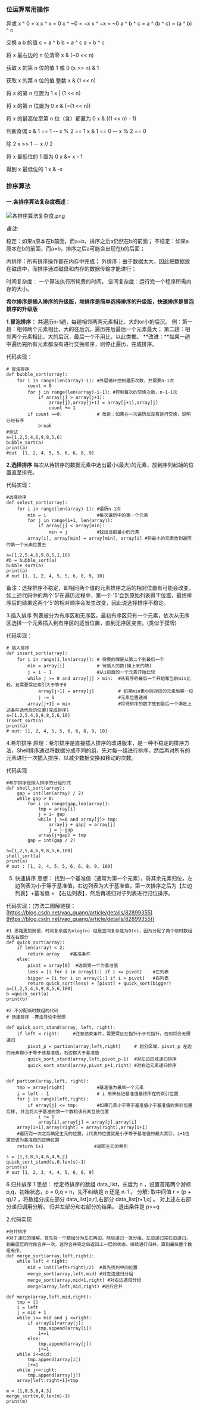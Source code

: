 ### 位运算常用操作

异或
x ^ 0 = x x ^ x = 0 x ^ ~0 = ~x x ^ ~x = ~0 a ^ b ^ c = a ^ (b ^ c) = (a ^ b) ^ c

交换 a b 的值
c = a ^ b b = a ^ c a = b ^ c

将 x 最右边的 n 位清零
x & (~0 << n)

获取 x 的第 n 位的值 1 或 0
(x >> n) & 1

获取 x 的第 n 位的值 整数
x & (1 << n)

将 x 的第 n 位置为 1
x | (1 << n)

将 x 的第 n 位置为 0
x & (~(1 << n))

将 x 的最高位至第 n 位（含）都置为 0
x & ((1 << n) - 1)

判断奇偶
x & 1 == 1 -- x % 2 == 1 x & 1 == 0 -- x % 2 == 0

除 2
x >> 1 -- x // 2

将 x 最低位的 1 置为 0
x &= x - 1

得到 x 最低位的 1
x & -x

### 排序算法

#### 一.各排序算法复杂度概述：
![各排序算法复杂度.png](https://upload-images.jianshu.io/upload_images/12950574-b21f96c3156744d0.png?imageMogr2/auto-orient/strip%7CimageView2/2/w/1240)

*备注:* 

稳定：如果a原本在b前面，而a=b，排序之后a仍然在b的前面；
不稳定：如果a原本在b的前面，而a=b，排序之后a可能会出现在b的后面；

内排序：所有排序操作都在内存中完成；
外排序：由于数据太大，因此把数据放在磁盘中，而排序通过磁盘和内存的数据传输才能进行；

时间复杂度： 一个算法执行所耗费的时间。 空间复杂度：运行完一个程序所需内存的大小。

**希尔排序是插入排序的升级版，堆排序是简单选择排序的升级版，快速排序是冒泡排序的升级版**

**1.冒泡排序：**
共遍历n-1趟，每趟相邻两两元素相比，大的or小的后沉。
例：第一趟：相邻两个元素相比，大的往后沉，遍历完后最后一个元素最大；
                      第二趟：相邻两个元素相比，大的后沉，最后一个不用比，以此类推。
  **改进：**如果一趟中遍历完所有元素都没有进行交换顺序，则停止遍历，完成排序。          

代码实现：
```
# 冒泡排序
def bubble_sort(array):
    for i in range(len(array)-1): #外层循环控制遍历次数，共需要n-1次
        count = 0
        for j in range(len(array)-i-1): #控制每次的交换次数，n-1-i次
            if array[j] > array[j+1]:
                array[j],array[j+1] = array[j+1],array[j]
                count += 1
        if count ==0:             # 改进：如果在一次遍历后没有进行交换，说明已经有序
            break
#测试
a=[1,2,5,4,6,9,8,5,6]
bubble_sort(a)
print(a)
#out  [1, 2, 4, 5, 5, 6, 6, 8, 9]
```
**2.选择排序**
每次从待排序的数据元素中选出最小(最大)的元素，放到序列起始的位置直至排完。

代码实现：
```
#选择排序
def select_sort(array):
	for i in range(len(array)-1): #遍历n-1次
		min = i                   #每次遍历中的第一个元素
		for j in range(i+1, len(array)):
			if array[j] < array[min]:
				min = j           #找出当前最小的元素
		array[i], array[min] = array[min], array[i] #将最小的元素放到遍历的第一个元素位置去

a=[1,2,5,4,6,9,8,5,1,10]
#b = bubble_sort(a)
bubble_sort(a)
print(a)
# out [1, 1, 2, 4, 5, 5, 6, 8, 9, 10]
```
备注：选择排序不稳定，即相同两个值的元素排序之后的相对位置有可能会改变，如上述代码中的两个'5'在遍历过程中，第一个 '5'会到原始列表得'1'位置，最终排序后的结果这两个'5'的相对顺序会发生改变，因此说选择排序不稳定。

3.插入排序
列表被分为有序区和无序区，最初有序区只有一个元素，依次从无序区选择一个元素插入到有序区的适当位置，直到无序区变空。(类似于摸牌)

代码实现：
```
# 插入排序
def insert_sort(array):
	for i in range(1,len(array)): # 待摸的牌是从第二个到最后一个
		min = array[i]            # 待插入的数(摸上来的牌)
		j = i - 1				  #从i前面的一个元素开始比较
		while j >= 0 and array[j] > min:  #从有序的最后一个开始和当前min比较，且需要保证索引大于等于0
			array[j+1] = array[j]         # 如果min更小则对应的元素后移一位
			j -= 1                        #元素位置递减
		array[j+1] = min                  #将待排序的数字放到最后一个满足上述条件迭代后的位置(完成排序)
a=[1,2,5,4,6,9,8,5,6,10]
insert_sort(a)
print(a)
# out: [1, 2, 4, 5, 5, 6, 6, 8, 9, 10]
```

4.希尔排序
原理：希尔排序是直接插入排序的改进版本，是一种不稳定的排序方法，Shell排序通过将数据分成不同的组，先对每一组进行排序，然后再对所有的元素进行一次插入排序，以减少数据交换和移动的次数。



代码实现
```
#希尔排序是插入排序的分组形式
def shell_sort(array):
	gap = int(len(array) / 2)
	while gap > 0:
		for i in range(gap,len(array)):
			tmp = array[i]
			j = i- gap
			while j >=0 and array[j]> tmp:
				array[j + gap] = array[j]
				j = j-gap
			array[j+gap] = tmp
		gap = int(gap / 2)

a=[1,2,5,4,6,9,8,5,6,100]
shell_sort(a)
print(a)
# out : [1, 2, 4, 5, 5, 6, 6, 8, 9, 100]
```
5. 快速排序
思想：
找到一个基准值（通常为第一个元素），将其余元素归位，左边列表为小于等于基准值，右边列表为大于基准值，第一次排序之后为【左边列表】+基准值 + 【右边列表】，然后再递归对子列表进行归位排序。

代码实现：(方法二图解链接：[https://blog.csdn.net/yao_guang/article/details/82899355](https://blog.csdn.net/yao_guang/article/details/82899355))
```
#1 思路更加简便，时间复杂度为nlog(n) 但是空间复杂度为O(n)，因为分配了两个临时数组放左右部分
def quick_sort(array):
	if len(array) < 2:
		return array    #基准条件
	else:
		pivot = array[0]  #选取第一个为基准值
		less = [i for i in array[1:] if i <= pivot]    #左列表
		bigger = [i for i in array[1:] if i > pivot]   #右列表
		return quick_sort(less) + [pivot] + quick_sort(bigger)
a=[1,2,5,4,6,9,8,5,6,100]
b =quick_sort(a)
print(b)

#2 不分配临时数组的代码
# 快速排序 -算法导论中思想

def quick_sort_stand(array, left, right):
	if left < right:     #注意结束条件，需要保证左指针小于右指针，否则将会无限递归
		pivot_p = partion(array,left,right)     # 划分区域，pivot_p 左边的元素都小于等于该基准值，右边都大于基准值
		quick_sort_stand(array,left,pivot_p-1)  #对左边区域递归排序
		quick_sort_stand(array,pivot_p+1,right) #对右边元素递归排序


def partion(array,left, right):
	tmp = array[right]            #基准值为最后一个元素
	i = left - 1                  # i 用来标记基准值最终所在的索引位置
	for j in range(left,right):   
		if array[j] <= tmp:       #如果元素小于等于基准值小于基准值的索引位置后移, 并且将大于基准的第一个数和该元素互换位置
			i += 1
			array[i],array[j] = array[j],array[i]
	array[i+1],array[right] = array[right],array[i+1] 
    #遍历完一次之后确定主元的位置，i代表的位置就是小于等于基准值的最大索引，i+1位置应该为基准值的正确位置
	return i+1                   #返回主元的索引

s = [1,3,8,5,4,6,4,9,2]
quick_sort_stand(s,0,len(s)-1)
print(s)
# out [1, 2, 3, 4, 4, 5, 6, 8, 9]

```

6.归并排序
1.思想：
给定待排序的数组 data_list，长度为 n ，设置首尾两个游标 p,q，初始状态，p = 0,q = n，先不纠结是 n 还是 n-1 。
分解: 取中间值 r = (p + q)/2 ，将数组分成左部分 data_list[p,r],右部分 data_list[r+1,q] 。
对上述左右部分递归调用分解。
归并左部分和右部分的结果。
退出条件是 p>=q

2.代码实现
```
#归并排序
#对于递归的理解，首先将一个数组分为左右两边，然后递归一直分组，左边递归完右边递归，到最底层的时候合并一次，这时合并完之后返回上一层的状态，继续进行归并，直到最后整个数组有序。
def merge_sort(array,left,right):
	while left < right:
		mid = int((left+right)/2)  #首先找到中间位置
		merge_sort(array,left,mid) #对左边递归分组
		merge_sort(array,mid+1,right) #对右边递归分组
		merge(array,left,mid,right) #进行合并

def merge(array,left,mid,right):
	tmp = []
	i = left
	j = mid + 1
	while i<= mid and j <=right:
		if array[i]<array[j]:
			tmp.append(array[i])
			i+=1
		else:
			tmp.append(array[j])
			j+=1
	while i<=mid:
		tmp.append(array[i])
		i+=1
	while j<=right:
		tmp.append(array[j])
	array[left:right+1]=tmp

m = [1,8,5,6,4,3]
merge_sort(m,0,len(m)-1)
print(m)
```